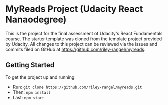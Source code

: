# MyReads Project (Udacity React Nanaodegree)

This is the project for the final assessment of Udacity's React Fundamentals course. The starter template was cloned from the template project provided by Udacity. All changes to this project can be reviewed via the issues and commits filed on GitHub at https://github.com/riley-rangel/myreads.

## Getting Started

To get the project up and running:

* Run: `git clone https://github.com/riley-rangel/myreads.git`
* Then: `npm install`
* Last: `npm start`
